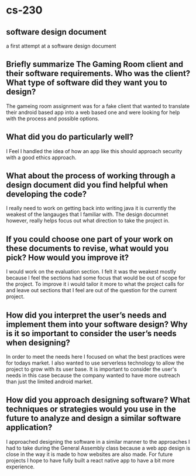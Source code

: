 # cs-230

## software design document
a first attempt at a software design document 

## Briefly summarize The Gaming Room client and their software requirements. Who was the client? What type of software did they want you to design?
The gameing room assignment was for a fake client that wanted to translate their android based app into a web based one and were looking for help with the process and possible options.

## What did you do particularly well?
 I Feel I handled the idea of how an app like this should approach security with a good ethics approach.  

## What about the process of working through a design document did you find helpful when developing the code?
I really need to work on getting back into writing java it is currently the weakest of the langauges that I familiar with. The design documnet however, really helps focus out what direction to take the project in.

## If you could choose one part of your work on these documents to revise, what would you pick? How would you improve it?
 I would work on the evaluation section. I felt it was the weakest mostly because I feel the sections had some focus that would be out of scope for the project. To improve it i would tailor it more to what the project calls for and leave out sections that I feel are out of the question for the current project.

## How did you interpret the user’s needs and implement them into your software design? Why is it so important to consider the user’s needs when designing?
  In order to meet the needs here I focused on what the best practices were for todays market. I also wanted to use serverless technology to allow the project to grow with its user base. It is important to consider the user's needs in this case because the company wanted to have more outreach than just the limited android market. 


## How did you approach designing software? What techniques or strategies would you use in the future to analyze and design a similar software application?
I approached designing the software in a similar manner to the approaches I had to take during the General Assembly class because a web app design is close in the way it is made to how websites are also made. For future projects I hope to have fully built a react native app to have a bit more experience. 
